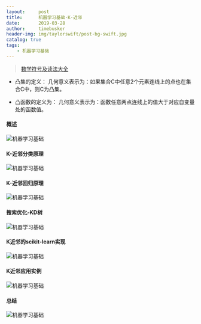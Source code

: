 ```yaml
---
layout:     post
title:      机器学习基础-K-近邻
date:       2019-03-28
author:     timebusker
header-img: img/taylorswift/post-bg-swift.jpg
catalog: true
tags:
    - 机器学习基础
---
```


> [数学符号及读法大全](https://blog.csdn.net/qq_37212752/article/details/83956265)

- 凸集的定义：
几何意义表示为：如果集合C中任意2个元素连线上的点也在集合C中，则C为凸集。

- 凸函数的定义为：
几何意义表示为：函数任意两点连线上的值大于对应自变量处的函数值。

#### 概述

![机器学习基础](/img/algorithm/05/1.png)


#### K-近邻分类原理

![机器学习基础](/img/algorithm/05/2.png)


#### K-近邻回归原理

![机器学习基础](/img/algorithm/05/3.png)

#### 搜索优化-KD树

![机器学习基础](/img/algorithm/05/4.png)

#### K近邻的scikit-learn实现

![机器学习基础](/img/algorithm/05/5.png)

#### K近邻应用实例

![机器学习基础](/img/algorithm/05/6.png)

#### 总结

![机器学习基础](/img/algorithm/05/7.png)

